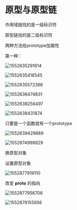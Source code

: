 # 原型与原型链

作用域链找的是一级标识符

原型链找的是二级标识符

两种方法给prototype加属性

第一种：

![1552635291614](C:\Users\Administrator\AppData\Roaming\Typora\typora-user-images\1552635291614.png)



![1552635416545](C:\Users\Administrator\AppData\Roaming\Typora\typora-user-images\1552635416545.png)



![1552635572366](C:\Users\Administrator\AppData\Roaming\Typora\typora-user-images\1552635572366.png)





![1552636474831](C:\Users\Administrator\AppData\Roaming\Typora\typora-user-images\1552636474831.png)







![1552638256497](C:\Users\Administrator\AppData\Roaming\Typora\typora-user-images\1552638256497.png)





![1552638431874](C:\Users\Administrator\AppData\Roaming\Typora\typora-user-images\1552638431874.png)



只要是一个函数就有一个prototype

![1552639429889](C:\Users\Administrator\AppData\Roaming\Typora\typora-user-images\1552639429889.png)





![1552874998829](C:\Users\Administrator\AppData\Roaming\Typora\typora-user-images\1552874998829.png)









换原型对象

设置原型对象

![1552877919110](C:\Users\Administrator\AppData\Roaming\Typora\typora-user-images\1552877919110.png)

改变 __proto__ 的指向

![1552877956706](C:\Users\Administrator\AppData\Roaming\Typora\typora-user-images\1552877956706.png)

![1552878155956](C:\Users\Administrator\AppData\Roaming\Typora\typora-user-images\1552878155956.png)